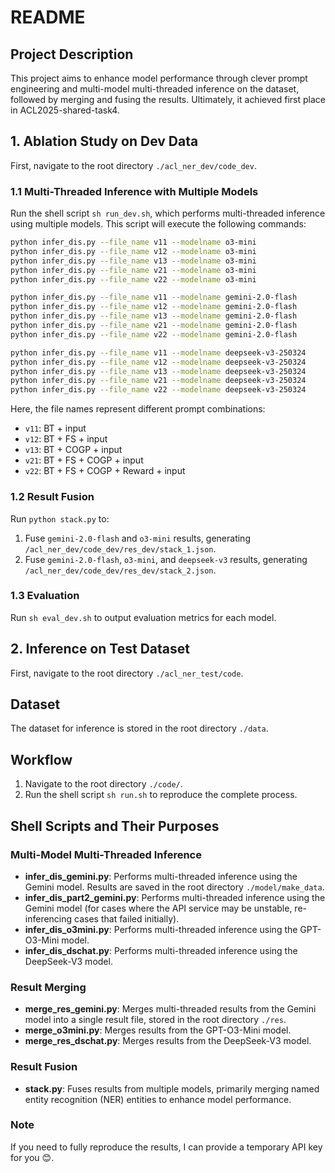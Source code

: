# README

## Project Description

This project aims to enhance model performance through clever prompt engineering and multi-model multi-threaded inference on the dataset, followed by merging and fusing the results. Ultimately, it achieved first place in ACL2025-shared-task4.

## 1. Ablation Study on Dev Data

First, navigate to the root directory `./acl_ner_dev/code_dev`.

### 1.1 Multi-Threaded Inference with Multiple Models

Run the shell script `sh run_dev.sh`, which performs multi-threaded inference using multiple models. This script will execute the following commands:

```bash
python infer_dis.py --file_name v11 --modelname o3-mini
python infer_dis.py --file_name v12 --modelname o3-mini
python infer_dis.py --file_name v13 --modelname o3-mini
python infer_dis.py --file_name v21 --modelname o3-mini
python infer_dis.py --file_name v22 --modelname o3-mini

python infer_dis.py --file_name v11 --modelname gemini-2.0-flash
python infer_dis.py --file_name v12 --modelname gemini-2.0-flash
python infer_dis.py --file_name v13 --modelname gemini-2.0-flash
python infer_dis.py --file_name v21 --modelname gemini-2.0-flash
python infer_dis.py --file_name v22 --modelname gemini-2.0-flash

python infer_dis.py --file_name v11 --modelname deepseek-v3-250324
python infer_dis.py --file_name v12 --modelname deepseek-v3-250324
python infer_dis.py --file_name v13 --modelname deepseek-v3-250324
python infer_dis.py --file_name v21 --modelname deepseek-v3-250324
python infer_dis.py --file_name v22 --modelname deepseek-v3-250324
```

Here, the file names represent different prompt combinations:
- `v11`: BT + input  
- `v12`: BT + FS + input  
- `v13`: BT + COGP + input  
- `v21`: BT + FS + COGP + input  
- `v22`: BT + FS + COGP + Reward + input  

### 1.2 Result Fusion

Run `python stack.py` to:
1. Fuse `gemini-2.0-flash` and `o3-mini` results, generating `/acl_ner_dev/code_dev/res_dev/stack_1.json`.
2. Fuse `gemini-2.0-flash`, `o3-mini`, and `deepseek-v3` results, generating `/acl_ner_dev/code_dev/res_dev/stack_2.json`.

### 1.3 Evaluation

Run `sh eval_dev.sh` to output evaluation metrics for each model.

## 2. Inference on Test Dataset

First, navigate to the root directory `./acl_ner_test/code`.

## Dataset

The dataset for inference is stored in the root directory `./data`.

## Workflow

1. Navigate to the root directory `./code/`.
2. Run the shell script `sh run.sh` to reproduce the complete process.

## Shell Scripts and Their Purposes

### Multi-Model Multi-Threaded Inference

- **infer_dis_gemini.py**: Performs multi-threaded inference using the Gemini model. Results are saved in the root directory `./model/make_data`.
- **infer_dis_part2_gemini.py**: Performs multi-threaded inference using the Gemini model (for cases where the API service may be unstable, re-inferencing cases that failed initially).
- **infer_dis_o3mini.py**: Performs multi-threaded inference using the GPT-O3-Mini model.
- **infer_dis_dschat.py**: Performs multi-threaded inference using the DeepSeek-V3 model.

### Result Merging

- **merge_res_gemini.py**: Merges multi-threaded results from the Gemini model into a single result file, stored in the root directory `./res`.
- **merge_o3mini.py**: Merges results from the GPT-O3-Mini model.
- **merge_res_dschat.py**: Merges results from the DeepSeek-V3 model.

### Result Fusion

- **stack.py**: Fuses results from multiple models, primarily merging named entity recognition (NER) entities to enhance model performance.

### Note

If you need to fully reproduce the results, I can provide a temporary API key for you 😊.